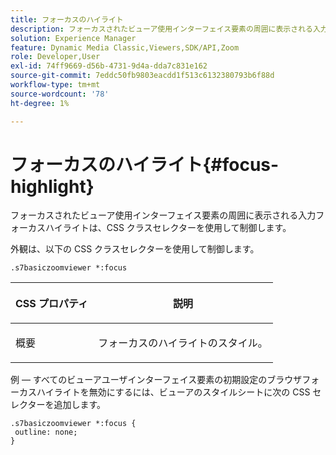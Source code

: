 ```yaml
---
title: フォーカスのハイライト
description: フォーカスされたビューア使用インターフェイス要素の周囲に表示される入力フォーカスハイライトは、CSS クラスセレクターを使用して制御します。
solution: Experience Manager
feature: Dynamic Media Classic,Viewers,SDK/API,Zoom
role: Developer,User
exl-id: 74ff9669-d56b-4731-9d4a-dda7c831e162
source-git-commit: 7eddc50fb9803eacdd1f513c6132380793b6f88d
workflow-type: tm+mt
source-wordcount: '78'
ht-degree: 1%

---
```


# フォーカスのハイライト{#focus-highlight}

フォーカスされたビューア使用インターフェイス要素の周囲に表示される入力フォーカスハイライトは、CSS クラスセレクターを使用して制御します。

<!--<a id="section_061E550C1C1D4DB2BD663A898895B38C"></a>-->

外観は、以下の CSS クラスセレクターを使用して制御します。

```
.s7basiczoomviewer *:focus
```

<table id="table_94EE3F5BBE4547C0B4943471CEE7EDE4"> 
 <thead> 
  <tr> 
   <th colname="col1" class="entry"> <p> CSS プロパティ </p> </th> 
   <th colname="col2" class="entry"> <p>説明 </p> </th> 
  </tr> 
 </thead>
 <tbody> 
  <tr> 
   <td colname="col1"> <p> <span class="codeph"> 概要 </span> </p> </td> 
   <td colname="col2"> <p>フォーカスのハイライトのスタイル。 </p> </td> 
  </tr> 
 </tbody> 
</table>

例 — すべてのビューアユーザインターフェイス要素の初期設定のブラウザフォーカスハイライトを無効にするには、ビューアのスタイルシートに次の CSS セレクターを追加します。

```
.s7basiczoomviewer *:focus { 
 outline: none; 
}
```
